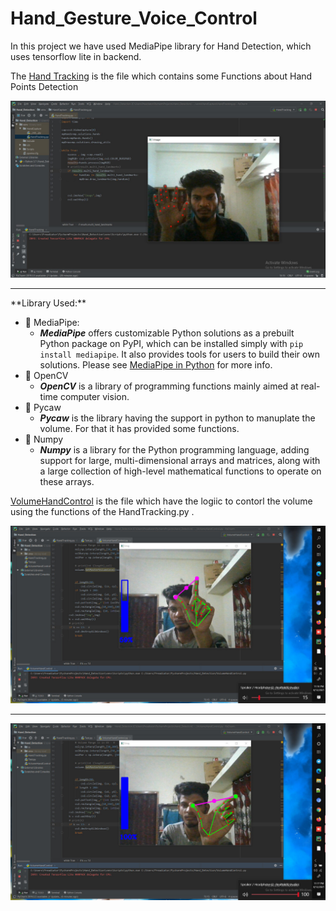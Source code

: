 # Hand_Gesture_Voice_Control
In this project we have used MediaPipe library for Hand Detection, which uses tensorflow lite in backend.

The [Hand Tracking](HandTracking.py) is the file which contains some Functions about Hand Points Detection 

![Hand Points](ss/0.jpg)
<hr>
**Library Used:**

- 👨 MediaPipe:
    * ***MediaPipe*** offers customizable Python solutions as a prebuilt Python package on PyPI, which can be installed simply with ``` pip install mediapipe ```. It also provides tools for users to build their own solutions. Please see [MediaPipe in Python](https://google.github.io/mediapipe/getting_started/python) for more info.
- 🚀 OpenCV
    * ***OpenCV*** is a library of programming functions mainly aimed at real-time computer vision.
- 💬 Pycaw
    * ***Pycaw*** is the library having the support in python to manuplate the volume. For that it has provided some functions.
- 📝 Numpy
    * ***Numpy*** is a library for the Python programming language, adding support for large, multi-dimensional arrays and matrices, along with a large collection of high-level mathematical functions to operate on these arrays.

[VolumeHandControl](VolumeHandControl.py) is the file which have the logiic to contorl the volume using the functions of the HandTracking.py .


![HandGestureControl](ss/1.jpg)
<hr>

![HandGestureControl](ss/2.jpg)

